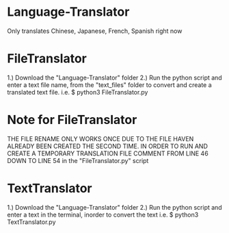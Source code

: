 # Language-Translator
Only translates Chinese, Japanese, French, Spanish right now

# FileTranslator
1.) Download the "Language-Translator" folder 2.) Run the python script and enter a text file name, from the "text_files" folder to convert and create a translated text file. i.e. $ python3 FileTranslator.py 
# Note for FileTranslator
THE FILE RENAME ONLY WORKS ONCE DUE TO THE FILE HAVEN ALREADY BEEN CREATED THE SECOND TIME. IN ORDER TO RUN AND CREATE A TEMPORARY TRANSLATION FILE COMMENT FROM LINE 46 DOWN TO LINE 54 in the "FileTranslator.py" script

# TextTranslator
1.) Download the "Language-Translator" folder 2.) Run the python script and enter a text in the terminal, inorder to convert the text i.e. $ python3 TextTranslator.py 
